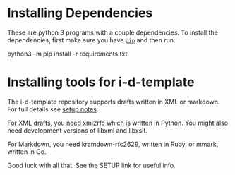 
# Installing Dependencies

These are python 3 programs with a couple dependencies. To install the
dependencies, first make sure you have
[`pip`](https://pip.readthedocs.io/en/stable/installing/) and then run:

  python3 -m pip install -r requirements.txt

# Installing tools for i-d-template

The i-d-template repository supports drafts written in XML or markdown.
For full details see
[setup notes](https://github.com/martinthomson/i-d-template/blob/master/doc/SETUP.md).

For XML drafts, you need xml2rfc which is written in Python.
You might also need development versions of libxml and libxslt.

For Markdown, you need kramdown-rfc2629, written in Ruby, or mmark, written in
Go.

Good luck with all that.  See the SETUP link for useful info.
